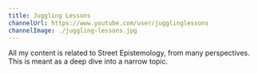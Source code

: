 ```yaml
---
title: Juggling Lessons
channelUrl: https://www.youtube.com/user/jugglinglessons
channelImage: ./juggling-lessons.jpg
---
```

All my content is related to Street Epistemology, from many perspectives.  This is meant as a deep dive into a narrow topic.
